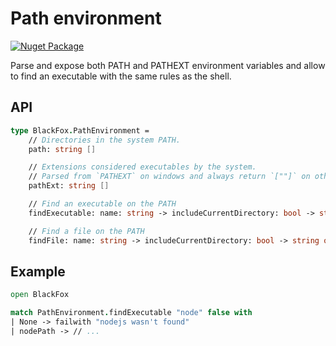 # Path environment

[![Nuget Package](https://img.shields.io/nuget/v/BlackFox.PathEnvironment.svg)](https://www.nuget.org/packages/BlackFox.PathEnvironment)

Parse and expose both PATH and PATHEXT environment variables and allow to find an executable with the same rules as the
shell.

## API

```fsharp
type BlackFox.PathEnvironment =
    // Directories in the system PATH.
    path: string []

    // Extensions considered executables by the system.
    // Parsed from `PATHEXT` on windows and always return `[""]` on other systems.
    pathExt: string []

    // Find an executable on the PATH
    findExecutable: name: string -> includeCurrentDirectory: bool -> string option

    // Find a file on the PATH
    findFile: name: string -> includeCurrentDirectory: bool -> string option
```

## Example

```fsharp
open BlackFox

match PathEnvironment.findExecutable "node" false with
| None -> failwith "nodejs wasn't found"
| nodePath -> // ...
```
